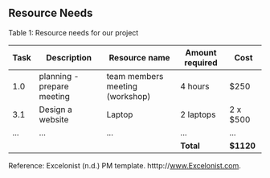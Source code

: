 ## Resource Needs

Table 1: Resource needs for our project

| Task    | Description | Resource name | Amount required | Cost |
| ------- | ----------- | ------------- | --------------- | ---- |
| 1.0 | planning - prepare meeting | team members meeting (workshop) | 4 hours | $250 |
| 3.1 | Design a website | Laptop | 2 laptops | 2 x $500 |
| ... | ... | ... | ... | ... |
|||| **Total**    | **$1120** |

Reference: Excelonist (n.d.) PM template. htttp://www.Excelonist.com. 
